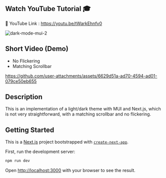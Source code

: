 ## Watch YouTube Tutorial 🎓
🔗 YouTube Link : https://youtu.be/tWarkEhnfv0

![dark-mode-mui-2](https://github.com/user-attachments/assets/5efb3956-2059-425b-a66b-735572b90173)

## Short Video (Demo)
- No Flickering
- Matching Scrollbar


https://github.com/user-attachments/assets/6629d51a-ad70-4594-ad01-079ce50eb655

## Description
This is an implementation of a light/dark theme with MUI and Next.js, which is not very straightforward, with a matching scrollbar and no flickering.
## Getting Started

This is a [Next.js](https://nextjs.org/) project bootstrapped with [`create-next-app`](https://github.com/vercel/next.js/tree/canary/packages/create-next-app).

First, run the development server:

```bash
npm run dev
```

Open [http://localhost:3000](http://localhost:3000) with your browser to see the result.
